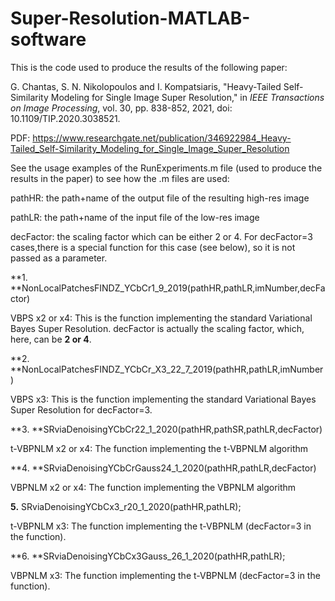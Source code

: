 # Super-Resolution-MATLAB-software
This is the code used to produce the results of the following paper:

G. Chantas, S. N. Nikolopoulos and I. Kompatsiaris, "Heavy-Tailed Self-Similarity Modeling for Single Image Super Resolution," in _IEEE Transactions on Image Processing_, vol. 30, pp. 838-852, 2021, doi: 10.1109/TIP.2020.3038521.


PDF: https://www.researchgate.net/publication/346922984_Heavy-Tailed_Self-Similarity_Modeling_for_Single_Image_Super_Resolution

See the usage examples of the RunExperiments.m file (used to produce the results in the paper) to see how the .m files are used:

pathHR: the path+name of the output file of the resulting high-res image

pathLR: the path+name of the input file of the low-res image

decFactor: the scaling factor which can be either 2 or 4. For decFactor=3 cases,there is a special function for this case (see below), so it is not passed as a parameter.


**1. **NonLocalPatchesFINDZ_YCbCr1_9_2019(pathHR,pathLR,imNumber,decFactor)

VBPS x2 or x4: This is the function implementing the standard Variational Bayes Super Resolution. decFactor is actually the scaling factor, which, here, can be **2 or 4**. 

**2. **NonLocalPatchesFINDZ_YCbCr_X3_22_7_2019(pathHR,pathLR,imNumber)

VBPS x3: This is the function implementing the standard Variational Bayes Super Resolution for decFactor=3. 

**3. **SRviaDenoisingYCbCr22_1_2020(pathHR,pathSR,pathLR,decFactor)

t-VBPNLM x2 or x4: The function implementing the t-VBPNLM algorithm

**4. **SRviaDenoisingYCbCrGauss24_1_2020(pathHR,pathLR,decFactor)

VBPNLM x2 or x4: The function implementing the VBPNLM algorithm

**5.** SRviaDenoisingYCbCx3_r20_1_2020(pathHR,pathLR);

t-VBPNLM x3: The function implementing the t-VBPNLM (decFactor=3 in the function).

**6. **SRviaDenoisingYCbCx3Gauss_26_1_2020(pathHR,pathLR);

VBPNLM x3: The function implementing the t-VBPNLM (decFactor=3 in the function).
